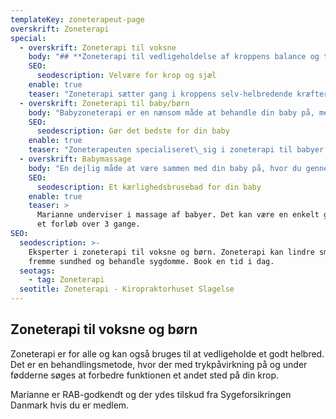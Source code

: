 ```yaml
---
templateKey: zoneterapeut-page
overskrift: Zoneterapi
special:
  - overskrift: Zoneterapi til voksne
    body: "## **Zoneterapi til vedligeholdelse af kroppens balance og til\_behandling af sygdomme**\n\n**Seks gode grunde til at vælge zoneterapi:**\n\n* Zoneterapi styrker balancen I krop og psyke\n* Zoneterapi kan fremme din almene sundhed\n* Zoneterapi kan lindre smerter\n* Zoneterapi er effektiv som behandling af en række lidelser\n* Zoneterapi bygger på et helhedssyn på dig og dit liv\n* Zoneterapi har ingen bivirkninger\n\n​Zoneterapi er for alle og kan også bruges til at vedligeholde et godt helbred. Det er en behandlingsmetode, hvor der med trykpåvirkning på og under fødderne søger at forbedre funktionen et andet sted på din krop.​\n\nZoneterapi har især\_en gavnlig virkning på moderne\_livsstilsygdomme, hvor det ikke kun er en årsag - men er flere forskellige ubalancer. Derfor er zoneterapi en meget populær behandlingsform. Zoneterapien kan styrke din krop og psyke og lindre bivirkninger.\n\nZoneterapi kan bruges til behandling af sygdomme, bl.a.:\n\n* Svækket immunsystem\n* Muskel- og ledsmerter\n* Menstruationsproblemer\n* Astma og bronkitis\n* Hovedpine og migræne\n* Barnløshed\n* Graviditetsgener, f.eks. Kvalme og bækkenløsning\n* Igangsætning af fødsels-/blødgøring af fødselsvejen\n* Mave- og tarmlidelser\n* Stress\n* Hormonelle problemer\n* Dårlig ryg / ondt I ryggen\n* Væskeophobninger I kroppen\n* Fordøjelsesproblemer\n* Blærebetændelse\n* Mellemørebetændelse\n* Betændelsestilstande\n* Hudproblemer og eksemer"
    SEO:
      seodescription: Velvære for krop og sjæl
    enable: true
    teaser: "Zoneterapi sætter gang i kroppens selv-helbredende kræfter med fokus på funktion, forstyrrelser, årsagerne og kroppens egen evne til at helbrede ubalancer. ​\_Det er vigtigt at vi arbejder tæt sammen om din behandling\_og at du tager medansvar for din egen behandling."
  - overskrift: Zoneterapi til baby/børn
    body: "Babyzoneterapi er en nænsom måde at behandle din baby på, med hænderne trykkes på og\_under babys fødder. Det er ren nydelse og afslapning for dem.\n\nMåske har du gjort dig nogle tanker om hvad babyzoneterapi kan hjælpe på, det er der mange der gør, her beskrives det nærmere.​\n\nHvorfor nu vælge zoneterapi til baby? ​\n\n* Fordi babyzoneterapi er en naturlig og afslappende behandlingsform, hvor jeg med mine hænder gør en stor forskel for babyer og deres familier.\n* Fordi babyzoneterapi styrker kroppen og øger din babys sundhed og velvære. Der er ofte god effekt efter 3-5 gange, ofte hurtigere kommer din baby i trivsel, hvilket gør at hele jeres familie\_får det bedre. Når baby har det godt - har familien det også godt.\_\n\nHvilke symptomer har babyerne typisk, når de får zoneterapi?\n\n* Mavekneb\n* Søvnproblemer\n* Forkølelse\n* Kronisk forkølelse\n* Forstoppelse\n* Uro\_\n* Gråd\n* Kolik\n* Astmatisk og bronkitis\n* Mellemørebetændelse\n* Øreproblemer/ondt i ørerne\n* Børnemigræne\n* Hovedpine"
    SEO:
      seodescription: Gør det bedste for din baby
    enable: true
    teaser: "Zoneterapeuten specialiseret\_sig i zoneterapi til babyer. Din baby behøver ikke være ret gammel for at kunne modtage zoneterapi, det er ofte nemmere at behandle babyer, da de reagerer hurtigt på\_behandling. Zoneterapi er en god behandling til forebyggelse af sygdom uanset, hvor gamle børnene er."
  - overskrift: Babymassage
    body: "En dejlig måde at være sammen med din baby på, hvor du gennem berøring og kærtegn lærer din baby bedre at kende.\r\n\n\rDer instrueres i hvordan du selv kan give din baby zoneterapi.\r\n\n\rDet er for børn i alderen 3 uger til 5 måneder.\r\n\n\rForløbet over 3 gange indeholder fokus på de klassiske babystrøg, lidt zoneterapi og motorikøvelser, viden om ondt i maven, du får alt at vide om hvordan du kan afhjælpe, forstoppelse refluks, mavekneb, og den sidste gang vil der være fokus på søvn og at bringe din baby til ro.\r\n\n\rKontakt klinikken for at høre mere."
    SEO:
      seodescription: Et kærlighedsbrusebad for din baby
    enable: true
    teaser: >
      Marianne underviser i massage af babyer. Det kan være en enkelt gang eller
      et forløb over 3 gange.
SEO:
  seodescription: >-
    Eksperter i zoneterapi til voksne og børn. Zoneterapi kan lindre smerter,
    fremme sundhed og behandle sygdomme. Book en tid i dag. 
  seotags:
    - tag: Zoneterapi
  seotitle: Zoneterapi - Kiropraktorhuset Slagelse
---
```

## Zoneterapi til voksne og børn

Zoneterapi er for alle og kan også bruges til at vedligeholde et godt helbred. Det er en behandlingsmetode, hvor der med trykpåvirkning på og under fødderne søges at forbedre funktionen et andet sted på din krop.

Marianne er RAB-godkendt og der ydes tilskud fra Sygeforsikringen Danmark hvis du er medlem.
